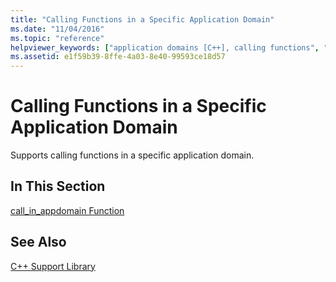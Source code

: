 ```yaml
---
title: "Calling Functions in a Specific Application Domain"
ms.date: "11/04/2016"
ms.topic: "reference"
helpviewer_keywords: ["application domains [C++], calling functions", "functions [C++], calling in specific application domains"]
ms.assetid: e1f59b39-8ffe-4a03-8e40-99593ce18d57
---
```

# Calling Functions in a Specific Application Domain

Supports calling functions in a specific application domain.

## In This Section

[call_in_appdomain Function](../dotnet/call-in-appdomain-function.md)

## See Also

[C++ Support Library](../dotnet/cpp-support-library.md)